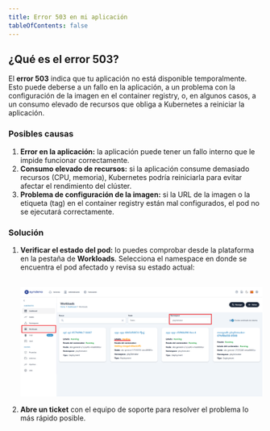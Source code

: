 ```yaml
---
title: Error 503 en mi aplicación
tableOfContents: false
---
```


## ¿Qué es el error 503?
El **error 503** indica que tu aplicación no está disponible temporalmente. Esto puede deberse a un fallo en la aplicación, a un problema con la configuración de la imagen en el container registry, o, en algunos casos, a un consumo elevado de recursos que obliga a Kubernetes a reiniciar la aplicación.

### Posibles causas
1. **Error en la aplicación:** la aplicación puede tener un fallo interno que le impide funcionar correctamente.
2. **Consumo elevado de recursos:** si la aplicación consume demasiado recursos (CPU, memoria), Kubernetes podría reiniciarla para evitar afectar el rendimiento del clúster.
3. **Problema de configuración de la imagen:** si la URL de la imagen o la etiqueta (tag) en el container registry están mal configurados, el pod no se ejecutará correctamente.

### Solución
1. **Verificar el estado del pod:** lo puedes comprobar desde la plataforma en la pestaña de **Workloads**. Selecciona el namespace en donde se encuentra el pod afectado y revisa su estado actual:

    <br/>
    <a href="/src/content/docs/img/common-errors/error-503-app/estado-deploy.png" target="_blank">
        <img src="/src/content/docs/img/common-errors/error-503-app/estado-deploy.png" alt="estado-deploy"></img>
    </a>
    <br/>

2. **Abre un ticket** con el equipo de soporte para resolver el problema lo más rápido posible.

